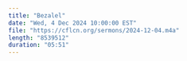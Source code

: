 ```yaml
---
title: "Bezalel"
date: "Wed, 4 Dec 2024 10:00:00 EST"
file: "https://cflcn.org/sermons/2024-12-04.m4a"
length: "8539512"
duration: "05:51"
---
```

